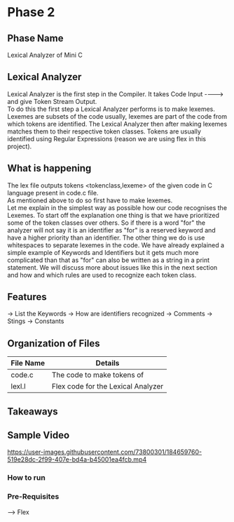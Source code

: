 # Phase 2

## Phase Name
Lexical Analyzer of Mini C

## Lexical Analyzer
Lexical Analyzer is the first step in the Compiler. It takes Code Input ----> and give Token Stream Output.  
To do this the first step a Lexical Analyzer performs is to make lexemes.   
Lexemes are subsets of the code usually, lexemes are part of the code from which tokens are identified.
The Lexical Analyzer then after making lexemes matches them to their respective token classes. Tokens are usually identified using Regular Expressions (reason we are using flex in this project).  

## What is happening
The lex file outputs tokens <tokenclass,lexeme> of the given code in C language present in code.c file.  
As mentioned above to do so first have to make lexemes.  
Let me explain in the simplest way as possible how our code recognises the Lexemes. To start off the explanation one thing is that we have prioritized some of the token classes over others. So if there is a word "for" the analyzer will not say it is an identifier as "for" is a reserved keyword and have a higher priority than an identifier. The other thing we do is use whitespaces to separate lexemes in the code.
We have already explained a simple example of Keywords and Identifiers but it gets much more complicated than that as "for" can also be written as a string in a print statement. We will discuss more about issues like this in the next section and how and which rules are used to recognize each token class.

## Features
-> List the Keywords
-> How are identifiers recognized
-> Comments
-> Stings
-> Constants

## Organization of Files
File Name | Details
------------ | -------------
code.c | The code to make tokens of
lexl.l | Flex code for the Lexical Analyzer



## Takeaways


## Sample Video

https://user-images.githubusercontent.com/73800301/184659760-519e28dc-2f99-407e-bd4a-b45001ea4fcb.mp4

### How to run


### Pre-Requisites
--> Flex  




